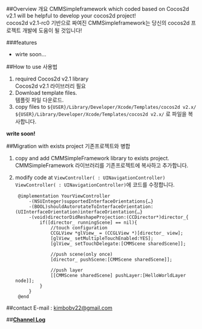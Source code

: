 ##Overview 개요
CMMSimpleframework which coded based on Cocos2d v2.1 will be helpful to develop your cocos2d project!<br>
cocos2d v2.1-rc0 기반으로 짜여진 CMMSimpleframework는 당신의 cocos2d 프로젝트 개발에 도움이 될 것입니다! 

###features
* wirte soon...

##How to use 사용법
1. required Cocos2d v2.1 library<br>
Cocos2d v2.1 라이브러리 필요
2. Download template files.<br>
템플릿 파일 다운로드.
3. copy files to `${USER}/Library/Developer/Xcode/Templates/cocos2d v2.x/`<br>
`${USER}/Library/Developer/Xcode/Templates/cocos2d v2.x/` 로 파일을 복사합니다.

**write soon!**

##Migration with exists project 기존프로젝트와 병합
1. copy and add CMMSimpleFramework library to exists project.<br>
CMMSimpleFramework 라이브러리를 기존프로젝트에 복사하고 추가합니다.
2. modify code at `ViewController( : UINavigationController)`<br>
`ViewController( : UINavigationController)`에 코드를 수정합니다.

  		@implementation YourViewController
			-(NSUInteger)supportedInterfaceOrientations{…}
			-(BOOL)shouldAutorotateToInterfaceOrientation:(UIInterfaceOrientation)interfaceOrientation{…}
			-(void)directorDidReshapeProjection:(CCDirector*)director_{
				if([director_ runningScene] == nil){
					//touch configuration
					CCGLView *glView_ = (CCGLView *)[director_ view];
					[glView_ setMultipleTouchEnabled:YES];
					[glView_ setTouchDelegate:[CMMScene sharedScene]];
		
					//push scene(only once)
					[director_ pushScene:[CMMScene sharedScene]];
		
					//push layer
					[[CMMScene sharedScene] pushLayer:[HelloWorldLayer node]];
				}
			}
		@end
		
		
##contact
E-mail : kimbobv22@gmail.com

##**[Channel Log](https://github.com/kimbobv22/CMMSimpleFramework/blob/master/CHANNELLOG.md)**
